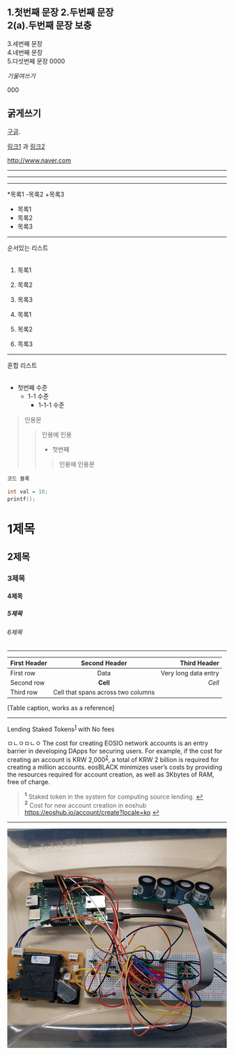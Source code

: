 1.첫번째 문장
2.두번째 문장  
2(a).두번째 문장 보충
------
3.세번째 문장  
4.네번째 문장  
5.다섯번째 문장
0000

*기울여쓰기*

000

**굵게쓰기**
---
[구글](http://google.com "링크제목").

[링크1][1] 과 [링크2][2]

[1]: http://www.naver.com "네이버"
[2]: http://www.google.com "구글"

<http://www.naver.com>

---
***
___

*목록1
-목록2
+목록3

+ 목록1
+ 목록2
+ 목록3

---

순서있는 리스트
<br/>
<br/>

1. 목록1
2. 목록2
3. 목록3

1. 목록1
1. 목록2
1. 목록3

---

혼합 리스트
<br/>
<br/>

* 첫번째 수준  
   * 1-1 수준
     * 1-1-1 수준

> 인용문
>> 인용에 인용
>> * 첫번째 
>>> 인용에 인용문

~~~
코드 블록
~~~

```C
int val = 10;
printf();
```

# 1제목
## 2제목
### 3제목
#### 4제목
##### 5제목
###### 6제목

---

| First Header  | Second Header | Third Header         |
| :------------ | :-----------: | -------------------: |
| First row     | Data          | Very long data entry |
| Second row    | **Cell**      | *Cell*               |
| Third row     | Cell that spans across two columns  ||
[Table caption, works as a reference]

---

Lending Staked Tokens<sup id="각주1">[1](#f1)</sup> with No fees

ㅁㄴㅇㅁㄴㅇ
The cost for creating EOSIO network accounts is an entry barrier in developing DApps for securing users. For example, if the cost for creating an account is KRW 2,000<sup id="각주2">[2](#f2)</sup>, a total of KRW 2 billion is required for creating a million accounts. eosBLACK minimizes user’s costs by providing the resources required for account creation, as well as 3Kbytes of RAM, free of charge.

><b id="f1"><sup>1</sup></b> Staked token in the system for computing source lending. [↩](#각주1)<br>
<b id="f2"><sup>2</sup></b> Cost for new account creation in eoshub https://eoshub.io/account/create?locale=ko [↩](#각주2)<br>

---

![Instructure](https://github.com/Kelvin-IoT-2019-Summer/Project_UCSD/blob/bran/Instructure.jpg)


